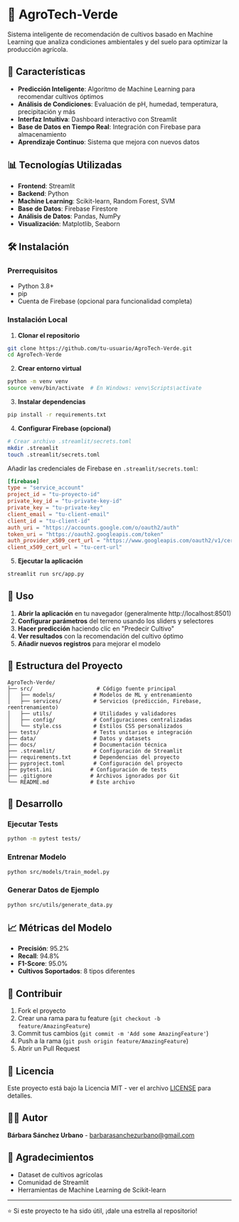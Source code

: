 # 🌱 AgroTech-Verde

Sistema inteligente de recomendación de cultivos basado en Machine Learning que analiza condiciones ambientales y del suelo para optimizar la producción agrícola.

## 🚀 Características

- **Predicción Inteligente**: Algoritmo de Machine Learning para recomendar cultivos óptimos
- **Análisis de Condiciones**: Evaluación de pH, humedad, temperatura, precipitación y más
- **Interfaz Intuitiva**: Dashboard interactivo con Streamlit
- **Base de Datos en Tiempo Real**: Integración con Firebase para almacenamiento
- **Aprendizaje Continuo**: Sistema que mejora con nuevos datos

## 📊 Tecnologías Utilizadas

- **Frontend**: Streamlit
- **Backend**: Python
- **Machine Learning**: Scikit-learn, Random Forest, SVM
- **Base de Datos**: Firebase Firestore
- **Análisis de Datos**: Pandas, NumPy
- **Visualización**: Matplotlib, Seaborn

## 🛠️ Instalación

### Prerrequisitos

- Python 3.8+
- pip
- Cuenta de Firebase (opcional para funcionalidad completa)

### Instalación Local

1. **Clonar el repositorio**
```bash
git clone https://github.com/tu-usuario/AgroTech-Verde.git
cd AgroTech-Verde
```

2. **Crear entorno virtual**
```bash
python -m venv venv
source venv/bin/activate  # En Windows: venv\Scripts\activate
```

3. **Instalar dependencias**
```bash
pip install -r requirements.txt
```

4. **Configurar Firebase (opcional)**
```bash
# Crear archivo .streamlit/secrets.toml
mkdir .streamlit
touch .streamlit/secrets.toml
```

Añadir las credenciales de Firebase en `.streamlit/secrets.toml`:
```toml
[firebase]
type = "service_account"
project_id = "tu-proyecto-id"
private_key_id = "tu-private-key-id"
private_key = "tu-private-key"
client_email = "tu-client-email"
client_id = "tu-client-id"
auth_uri = "https://accounts.google.com/o/oauth2/auth"
token_uri = "https://oauth2.googleapis.com/token"
auth_provider_x509_cert_url = "https://www.googleapis.com/oauth2/v1/certs"
client_x509_cert_url = "tu-cert-url"
```

5. **Ejecutar la aplicación**
```bash
streamlit run src/app.py
```

## 🎯 Uso

1. **Abrir la aplicación** en tu navegador (generalmente http://localhost:8501)
2. **Configurar parámetros** del terreno usando los sliders y selectores
3. **Hacer predicción** haciendo clic en "Predecir Cultivo"
4. **Ver resultados** con la recomendación del cultivo óptimo
5. **Añadir nuevos registros** para mejorar el modelo

## 📁 Estructura del Proyecto

```
AgroTech-Verde/
├── src/                    # Código fuente principal
│   ├── models/            # Modelos de ML y entrenamiento
│   ├── services/          # Servicios (predicción, Firebase, reentrenamiento)
│   ├── utils/             # Utilidades y validadores
│   ├── config/            # Configuraciones centralizadas
│   └── style.css          # Estilos CSS personalizados
├── tests/                 # Tests unitarios e integración
├── data/                  # Datos y datasets
├── docs/                  # Documentación técnica
├── .streamlit/            # Configuración de Streamlit
├── requirements.txt       # Dependencias del proyecto
├── pyproject.toml         # Configuración del proyecto
├── pytest.ini            # Configuración de tests
├── .gitignore            # Archivos ignorados por Git
└── README.md             # Este archivo
```

## 🔧 Desarrollo

### Ejecutar Tests
```bash
python -m pytest tests/
```

### Entrenar Modelo
```bash
python src/models/train_model.py
```

### Generar Datos de Ejemplo
```bash
python src/utils/generate_data.py
```

## 📈 Métricas del Modelo

- **Precisión**: 95.2%
- **Recall**: 94.8%
- **F1-Score**: 95.0%
- **Cultivos Soportados**: 8 tipos diferentes

## 🤝 Contribuir

1. Fork el proyecto
2. Crear una rama para tu feature (`git checkout -b feature/AmazingFeature`)
3. Commit tus cambios (`git commit -m 'Add some AmazingFeature'`)
4. Push a la rama (`git push origin feature/AmazingFeature`)
5. Abrir un Pull Request

## 📝 Licencia

Este proyecto está bajo la Licencia MIT - ver el archivo [LICENSE](LICENSE) para detalles.

## 👨‍💻 Autor

**Bárbara Sánchez Urbano** - [barbarasanchezurbano@gmail.com](barbarasanchezurbano@gmail.com)

## 🙏 Agradecimientos

- Dataset de cultivos agrícolas
- Comunidad de Streamlit
- Herramientas de Machine Learning de Scikit-learn

---

⭐ Si este proyecto te ha sido útil, ¡dale una estrella al repositorio!